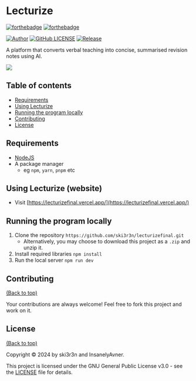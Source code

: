 # Lecturize

[![forthebadge](https://forthebadge.com/images/badges/made-with-next-13.svg)](https://forthebadge.com)
[![forthebadge](http://forthebadge.com/images/badges/built-with-love.svg)](http://forthebadge.com)

[![Author](https://img.shields.io/badge/author-ski3r3n_&_InsanelyAvner-lightgrey.svg?style=flat&color=%23673ab7)](https://github.com/ski3r3n)
[![GitHub LICENSE](https://img.shields.io/badge/License-GPLv3-blue.svg)](https://github.com/ski3r3n/lecturizefinal/LISENCE)
[![Release](https://img.shields.io/github/v/release/ski3r3n/lecturizefinal?style=flat&color=%23009688)](https://github.com/ski3r3n/lecturizefinal/releases)

A platform that converts verbal teaching into concise, summarised revision notes using AI.

![](https://i.ibb.co/ZKLttKP/image.png)

## Table of contents

- [Requirements](#requirements)
- [Using Lecturize](using-lecturize-website)
- [Running the program locally](#running-the-program-locally)
- [Contributing](#contributing)
- [License](#license)

## Requirements

* [NodeJS](https://nodejs.org/en)
* A package manager
  * eg `npm`, `yarn`, `pnpm` etc

## Using Lecturize (website)

* Visit [https://lecturizefinal.vercel.app/](https://lecturizefinal.vercel.app/)

## Running the program locally

1. Clone the repository `https://github.com/ski3r3n/lecturizefinal.git`
    * Alternatively, you may choose to download this project as a `.zip` and unzip it.
2. Install required libraries `npm install`
3. Run the local server `npm run dev`


## Contributing

[(Back to top)](#table-of-contents)

Your contributions are always welcome! Feel free to fork this project and work on it.

## License

[(Back to top)](#table-of-contents)

Copyright © 2024 by ski3r3n and InsanelyAvner.

This project is licensed under the GNU General Public License v3.0 - see the [LICENSE](LICENSE) file for details.

